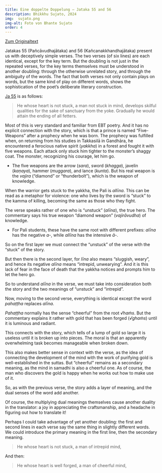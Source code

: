 ```yaml
---
title: Eine doppelte Doppelung – Jataka 55 and 56
description: Bhikkhu Sujato, 2024
img:  sujato.png
img-alt: Foto von Bhante Sujato
order: 4
---
```


[Zum Originaltext](https://discourse.suttacentral.net/t/a-doubling-doubled-jatakas-55-and-56/36037)

Jatakas 55 (Pañcāvudhajātaka) and 56 (Kañcanakkhandhajātaka) present us with deceptively simple verses. The two verses (of six lines) are each identical, except for the key term. But the doubling is not just in the repeated verses, for the key terms themselves must be understood in another doubling: through the otherwise unrelated story, and through the ambiguity of the words. The fact that both verses not only contain plays on words, but the same kind of play on different words, shows the sophistication of the poet’s deliberate literary construction.

[Ja 55](https://suttacentral.net/ja55/en/sujato) is as follows:

> He whose heart is not stuck,
> a man not stuck in mind,
> develops skilful qualities
> for the sake of sanctuary from the yoke.
> Gradually he would attain
> the ending of all fetters.

Most of this is very standard and familiar from EBT poetry. And it has no explicit connection with the story, which is that a prince is named “Five-Weapons” after a prophecy when he was born. The prophecy was fulfilled when, on returning from his studies in Takkasilā in Gandhāra, he encountered a ferocious native spirit (*yakkha*) in a forest and fought it with five weapons. Each attack only stuck him tighter to the monster’s shaggy coat. The monster, recognizing his courage, let him go.

* The five weapons are the arrow (*sara*), sword (*khagga*), javelin (*kaṇaya*), hammer (*muggara*), and lance (*kunta*). But his real weapon is the *vajira* (“diamond” or “thunderbolt”), which is the weapon of knowledge.

When the warrior gets stuck to the yakkha, the Pali is *allīna*. This can be read as a metaphor for violence: one who lives by the sword is “stuck” to the kamma of killing, becoming the same as those who they fight.

The verse speaks rather of one who is “unstuck” (*alīna*), the true hero. The commentary says his true weapon “diamond weapon” (*vajirāvudha*) of knowledge.

* For Pali students, these have the same root with different prefixes: *alīna* has the negative *a-*, while *allīna* has the intensive *ā-*.

So on the first layer we must connect the “unstuck” of the verse with the “stuck” of the story.

But then there is the second layer, for *līna* also means “sluggish, weary”, and hence its negative *alīna* means “intrepid, unwearying”. And it is this lack of fear in the face of death that the yakkha notices and prompts him to let the hero go.

So to understand *alīna* in the verse, we must take into consideration both the story and the two meanings of “unstuck” and “intrepid”.

Now, moving to the second verse, everything is identical except the word *pahaṭṭha* replaces *alīna*.

*Pahaṭṭha* normally has the sense “cheerful” from the root *√haṁs*. But the commentary explains it rather with gold that has been forged (*√ghaṁs*) until it is luminous and radiant.

This connects with the story, which tells of a lump of gold so large it is useless until it is broken up into pieces. The moral is that an apparently overwhelming task becomes manageable when broken down.

This also makes better sense in context with the verse, as the idea of connecting the development of the mind with the work of purifying gold is well-established in the suttas. But “cheerful” remains as a secondary meaning, as the mind in samadhi is also a cheerful one. As of course, the man who discovers the gold is happy when he works out how to make use of it.

So, as with the previous verse, the story adds a layer of meaning, and the dual senses of the word add another.

Of course, the multiplying dual meanings themselves cause another duality in the translator: a joy in appreciating the craftsmanship, and a headache in figuring out how to translate it!

Perhaps I could take advantage of yet another doubling: the first and second lines in each verse say the same thing in slightly different words. We could introduce the primary meaning in the first line, then the secondary meaning.

> He whose heart is not stuck,
> a man of intrepid mind,

And then:

> He whose heart is well forged,
> a man of cheerful mind,

